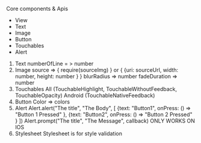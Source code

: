 Core components & Apis
- View
- Text
- Image
- Button
- Touchables
- Alert

1. Text
    numberOfLine = > number
2. Image
    source => { require(sourceImg) } or { {uri: sourceUrl, width: number, height: number } }
    blurRadius => number
    fadeDuration => number
3. Touchables 
    All (TouchableHighlight, TouchableWithoutFeedback, TouchableOpacity)
    Android (TouchableNativeFeedback)
4. Button
   Color => colors
5. Alert
   Alert.alert("The title", "The Body", [
    {text: "Button1", onPress: () => "Button 1 Pressed" }, 
    {text: "Button2", onPress: () => "Button 2 Pressed" }
   ])
   Alert.prompt("The title", "The Message", callback) ONLY WORKS ON IOS
6. Stylesheet
   Stylesheet is for style validation